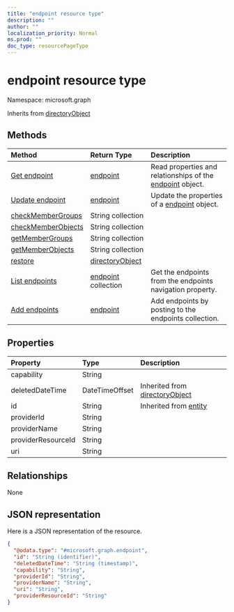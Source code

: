 ```yaml
---
title: "endpoint resource type"
description: ""
author: ""
localization_priority: Normal
ms.prod: ""
doc_type: resourcePageType
---
```


# endpoint resource type


Namespace: microsoft.graph




Inherits from [directoryObject](../resources/directoryobject.md)

## Methods
|Method|Return Type|Description|
|:---|:---|:---|
|[Get endpoint](../api/endpoint-get.md)|[endpoint](../resources/endpoint.md)|Read properties and relationships of the [endpoint](../resources/endpoint.md) object.|
|[Update endpoint](../api/endpoint-update.md)|[endpoint](../resources/endpoint.md)|Update the properties of a [endpoint](../resources/endpoint.md) object.|
|[checkMemberGroups](../api/endpoint-checkmembergroups.md)|String collection||
|[checkMemberObjects](../api/endpoint-checkmemberobjects.md)|String collection||
|[getMemberGroups](../api/endpoint-getmembergroups.md)|String collection||
|[getMemberObjects](../api/endpoint-getmemberobjects.md)|String collection||
|[restore](../api/endpoint-restore.md)|[directoryObject](../resources/directoryobject.md)||
|[List endpoints](../api/group-list-endpoints.md)|[endpoint](../resources/endpoint.md) collection|Get the endpoints from the endpoints navigation property.|
|[Add endpoints](../api/group-post-endpoints.md)|[endpoint](../resources/endpoint.md)|Add endpoints by posting to the endpoints collection.|

## Properties
|Property|Type|Description|
|:---|:---|:---|
|capability|String||
|deletedDateTime|DateTimeOffset| Inherited from [directoryObject](../resources/directoryobject.md)|
|id|String| Inherited from [entity](../resources/entity.md)|
|providerId|String||
|providerName|String||
|providerResourceId|String||
|uri|String||

## Relationships
None

## JSON representation
Here is a JSON representation of the resource.
<!-- {
  "blockType": "resource",
  "keyProperty": "id",
  "@odata.type": "microsoft.graph.endpoint",
  "baseType": "microsoft.graph.directoryObject",
  "openType": true
}
-->
``` json
{
  "@odata.type": "#microsoft.graph.endpoint",
  "id": "String (identifier)",
  "deletedDateTime": "String (timestamp)",
  "capability": "String",
  "providerId": "String",
  "providerName": "String",
  "uri": "String",
  "providerResourceId": "String"
}
```

